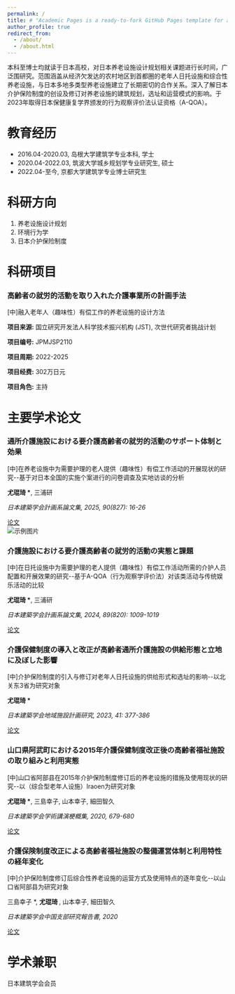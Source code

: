 ```yaml
---
permalink: /
title: # "Academic Pages is a ready-to-fork GitHub Pages template for academic personal websites"
author_profile: true
redirect_from: 
  - /about/
  - /about.html
---
```


本科至博士均就读于日本高校，对日本养老设施设计规划相关课题进行长时间，广泛围研究。范围涵盖从经济欠发达的农村地区到首都圈的老年人日托设施和综合性养老设施，与日本多地多类型养老设施建立了长期密切的合作关系。深入了解日本介护保险制度的创设及修订对养老设施的建筑规划，选址和运营模式的影响。于2023年取得日本保健康复学界颁发的行为观察评价法认证资格（A-QOA）。



教育经历
======
- 2016.04-2020.03, 岛根大学建筑学专业本科, 学士 
- 2020.04-2022.03, 筑波大学城乡规划学专业研究生, 硕士
- 2022.04-至今, 京都大学建筑学专业博士研究生



科研方向
======
1. 养老设施设计规划
2. 环境行为学
3. 日本介护保险制度



科研项目
======
<div class="publications">

  <div class="pub-item">
    <h3>高齢者の就労的活動を取り入れた介護事業所の計画手法</h3>
    <p class="subtitle">[中]融入老年人（趣味性）有偿工作的养老设施的设计方法</p>
    <p><strong>项目来源:</strong> 国立研究开发法人科学技术振兴机构 (JST), 次世代研究者挑战计划</p>
    <p><strong>项目编号:</strong> JPMJSP2110</p>
    <p><strong>项目周期:</strong> 2022-2025</p>
    <p><strong>项目经费:</strong> 302万日元</p>
    <p><strong>项目角色:</strong> 主持</p>
  </div>

</div>



主要学术论文
======
<head>
  <meta charset="UTF-8">
  <meta name="viewport" content="width=device-width, initial-scale=1.0">
  <title>Publications</title>
  <link rel="stylesheet" href="assets/css/style.css">
</head>

<div class="publications">

  <div class="pub-item">
    <h3>通所介護施設における要介護高齢者の就労的活動のサポート体制と効果</h3>
    <p class="subtitle">[中]在养老设施中为需要护理的老人提供（趣味性）有偿工作活动的开展现状的研究--基于对日本全国的实施个案进行的问卷调查及实地访谈的分析</p>
    <p><strong>尤琨琦 *</strong>, 三浦研</p>
    <p><em>日本建築学会計画系論文集, 2025, 90(827): 16-26</em></p>
    <div class="links">
      <a href="files/202501.pdf" class="button" target="_blank">论文</a>
    </div>
    <div class="image-content">
      <img src="images/202501.jpg" alt="示例图片" />
    </div>
  </div>

  <div class="pub-item">
    <h3>介護施設における要介護高齢者の就労的活動の実態と課題</h3>
    <p class="subtitle">[中]在日托设施中为需要护理的老人提供（趣味性）有偿工作活动所需的介护人员配置和开展效果的研究--基于A-QOA（行为观察学评价法）对该类活动与传统娱乐活动的比较</p>
    <p><strong>尤琨琦 *</strong>, 三浦研</p>
    <p><em>日本建築学会計画系論文集, 2024, 89(820): 1009-1019</em></p>
    <div class="links">
      <a href="files/202406.pdf" class="button" target="_blank">论文</a>
    </div>
  </div>


  <div class="pub-item">
    <h3>介護保健制度の導入と改正が高齢者通所介護施設の供給形態と立地に及ぼした影響</h3>
    <p class="subtitle">[中]介护保险制度的引入与修订对老年人日托设施的供给形式和选址的影响--以北关东3省为研究对象</p>
    <p><strong>尤琨琦 *</strong></p>
    <p><em>日本建築学会地域施設計画研究, 2023, 41: 377-386</em></p>
    <div class="links">
      <a href="files/202307.pdf" class="button" target="_blank">论文</a>
    </div>
  </div>

  <div class="pub-item">
    <h3>山口県阿武町における2015年介護保健制度改正後の高齢者福祉施設の取り組みと利用実態</h3>
    <p class="subtitle">[中]山口省阿部县在2015年介护保险制度修订后的养老设施的措施及使用现状的研究--以（综合型老年人设施）Iraoen为研究对象</p>
    <p><strong>尤琨琦 *</strong>, 三島幸子, 山本幸子, 細田智久</p>
    <p><em>日本建築学会学術講演梗概集, 2020, 679-680</em></p>
    <div class="links">
      <a href="files/202009.pdf" class="button" target="_blank">论文</a>
    </div>
  </div>

  <div class="pub-item">
    <h3>介護保険制度改正による高齢者福祉施設の整備運営体制と利用特性の経年変化</h3>
    <p class="subtitle">[中]介护保险制度修订后综合性养老设施的运营方式及使用特点的逐年变化--以山口省阿部县为研究对象</p>
    <p>三島幸子 *, <strong>尤琨琦 </strong>, 山本幸子, 細田智久</p>
    <p><em>日本建築学会中国支部研究報告書, 2020</em></p>
    <div class="links">
      <a href="files/202003.pdf" class="button" target="_blank">论文</a>
    </div>
  </div>

</div>



学术兼职
======
日本建筑学会会员